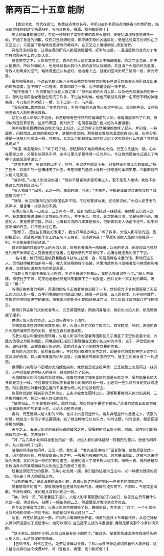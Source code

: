 # 第两百二十五章 能耐
        【告知书友，时代在变化，免费站点难以长存，手机app多书源站点切换看书大势所趋，站长给你推荐的这个换源APP，听书音色多、换源、找书都好使！】
       庞大的幽青能量巨蛇，在初一接触到了席卷而来的森白火焰时，便是犹如那残雪遇炽热一般，开始了急速的消散，仅仅只是眨眼时间，那呼啸天际的凶猛巨蛇，便是这般突兀的消失在了天空之上，只遗留下那略微有些凄厉的嘶鸣声，在天空之上缓缓响彻…直至消散。
       突如其来的变化，让得在场的所有人都是满脸错愕，好半晌之后，一道道震惊的目光方才急忙移向那天空上的火焰人影。
       蔚蓝天空之下，人影悬空而立，森白色的火焰在其身体上不断翻腾着，将之完全包裹，由于火焰极浓，所以外面的人，也是难以看出其中人影的身形以及面貌，并且由于火焰的炽热温度，导致人影周身的空气，略微有些扭曲与虚幻，远远看上去，就犹如空间出现了折痕一般，颇为奇异。
       虽然相隔甚远，不过五名蛇人族斗王强者依然能够察觉到那有些诡异的森白火焰所散发出来的炽热温度，当下咽了一口唾沫，面面相觑了一眼，心中都是泛起一抹不安。
       “阁下是谁？！为何要插手我蛇人族之事？”忽然出现的火焰人影，以及他先前露出的恐怖一手，顿时让得灰袍老者脸色阴沉了许多，不过这种时候，他也不敢胡乱得罪一名来历不明的神秘强者，与几名同伴对视了一眼，当下上前一步，沉声道。
       “没有理由…喜欢而已。”苍老的声音，不急不缓的从白色火焰之中传出，淡漠的声调，让得灰袍老者几人脸色更是难看。
       站在火焰人影身后不远处，云芝略微有些愕然的盯着面前的人影，皱着黛眉沉吟了片刻，可却依然是没有想到，这加玛帝国，何时出了一名能够操控白色火焰的斗皇强者。
       美眸在那些翻腾的森白色火焰之上扫过，云芝的眸子忽然缓缓的虚眯了起来，片刻后，一抹震惊，闪掠而过…在她的感知之中，清楚的感觉到，那些散发着炽热温度的森白火焰，似乎分明便是一块块万年寒冰一般，可寒冰，又怎么可能释放出炽热的火焰？这究竟是什么东西？竟然如此诡异？
       “难道…难道是异火？”眸子眨了眨，想起那种天地间奇异的火焰，云芝心头猛的一跳，心中在震惊之余，又是有些哭笑不得，这平日里几乎是难得一见的异火，今日竟然是被自己遇上了两种？这能说是幸运么？
       “这位老先生，多谢你的出手了，呵呵，不过这些跳梁小丑，对我并造不成太大的威胁…”摇了摇头，将脑中的一些情绪甩了出去，云芝俏美的脸颊上浮现一抹感激的柔和笑意，冲着面前的火焰人轻笑道。
       “或许吧…”火焰人影淡淡的道: “我并不是喜欢多管闲事之人，若不是有人相请，我也不会费这么大的劲赶过来。”
       “有人相请？”闻言，云芝一愣，黛眉轻皱，问道：“老先生，不知是谁请你过来帮我的？难道是古河？”
       “嘿嘿，他古河虽然在加玛帝国名声不错，不过想要请动我，还没那资格。”火焰人影苍老的笑声中，蕴含着一抹淡淡的不屑。
       听得火焰人影一口否定，云芝再次一愣，旋即俏脸上闪掠过一抹疑惑，在她所认识的人之中，有本事能够邀请来斗皇强者出手的人，并不多见，而且，此次她来沙漠，又是秘密行动，知道的人，更是寥寥可数，所以，也唯有古河的几率算是最大，可听面前老人话语中语气，似乎对那所谓的丹王，并不是太过在意。
       “别想了，把这些长尾蛇打发走了，我也好早点办事去。”挥了挥手，火焰人影平淡的道，旋即抬起头，凝望着对面半空上的五名斗王强者，淡淡的笑道：“早就听说蛇人族的斗技独竖一帜，今日倒是要好好试试。”
       目光阴鹫的盯着天空上的火焰人影，灰袍老者眼角一阵抽搐，以他的见识，他发现自己竟然是判断不出面前之人究竟是何方强者，在略微感到不可思议下，心情也是逐渐的沉了下去。
       一名斗皇，他们倒还能依靠着融合斗技与之抗衡一会，可若是两名斗皇的话，那他们这五人，恐怕就得被犹如杀鸡一般，被人家轻易的各个击破，非常清楚两名斗皇强者如何强悍的灰袍老者，自然是知道双方间的明显差距。
       “我蛇人族与阁下未有半点恩怨，不过今日阁下的举止，我蛇人族谨记在心了…”输人不输阵，即使处于下风，可灰袍老者依然是冷笑着摞下了一句狠话，然后发出一声尖利的嘶鸣，喝道：“撤！”
       听得灰袍老者的喝声，周围的四名斗王强者略微迟疑了一下，然后极为不甘的狠狠剐了天空上的火焰人影一眼，双手闪电般的同时结出印结，随着一声低喝，五人的身体，几乎同时爆炸，在爆炸声响彻着天空的霎那，铺天盖地的能量小蛇瞬间暴涌而出，然后对着沙漠四面八方飞掠而去。
       瞧得打算逃窜的灰袍老者等人，云芝黛眉微皱，刚欲闪身阻拦，面前的火焰人影，却是微微摆了摆手。
       瞧得火焰人影的举动，云芝也只得停下了动作。
       冷眼望着那些逃窜的无数能量小蛇，火焰人影在沉默了瞬间后，双掌轻挥，顿时，五道由森白火焰所凝聚而成的尖刺，便是在身前急速成形。
       五枚火焰尖刺缓缓的旋转着，火焰人影冷冷的望着周围那些几乎掩盖了天空的能量小蛇，凶猛的灵魂之力破体而出，闪电般的扫描出了那隐藏在无数小蛇之中的本尊，当下一声低低的冷笑，屈指轻弹，五枚森白火焰尖刺，猛的对着五个不同的方向暴射而去。
       森白的火焰尖刺，虽然看似细小，不过它们穿梭在半空之时，却是会在蔚蓝的天空上留下几道淡淡的白痕，其上面所覆盖的炽热温度，也直接是导致周围的空气，被生生的蒸发成了一片虚无。
       瞧得那几枚看似不起眼的火焰螺旋尖刺，竟然会造成这般声势，云芝俏脸上也是闪过一抹诧异，心中对面前这神秘人的身份，越发的好奇了起来。
       火焰螺旋尖刺闪电般的划过天际，径直的冲进了铺天盖地的能量长蛇之中，虽然能量长蛇大多都是完全一致，不过螺旋尖刺似乎有着极为明确的目标一般，沿途将一些拦路的长蛇焚烧成虚无，然后狠狠的对着外围位置的五条极为细小的长蛇暴刺而去。
       似是察觉到即将到来的恐怖攻击，五条小蛇急忙回转过头，望着那暴射而来的火焰尖刺，三角形的瞳孔中，掠过一抹人性化的骇然。
       “放虎归山，可不是我的作风，既然为敌，那自然是不要留下祸根…”淡漠的望着五条即将被火焰螺旋刺击中的五条小蛇，火焰人影轻声说道。
       身后，云芝瞧得火焰人影的举动，也并未出言说些什么，她并非是些什么愚善之人，该狠的时候，她会比一些侩子手还要狠辣，到了她这种地位以及实力，何时该狠，何时该善，都是把握得极为明确。
       天空之上，五道火焰尖刺带起尖锐的破风之声，狠狠的射向五条小蛇，然而，就在它们即将临体的那一霎，变故骤升！
       “哼…”在五条小蛇即将被重创的前一霎，火焰人影的身体猛然一阵剧烈的颤抖，低低的闷哼声，从火焰内传了出来。
       清楚的听得这句闷哼，云芝一愣，急忙道：“老先生没事吧？”话音刚落，俏脸却是忽然一变，因为她感应到，在那股森白火焰之中，一股极为强横的气息，忽然暴涌而出，这股气息来得极为快捷，犹如闪电一般的扩散过虚空，迅速的追上了那五枚火焰尖刺，微微一震，竟然便是将五枚由异火所凝聚而成的尖刺给生生的震成了虚无。
       趁着这惊险万分的霎那，五条小蛇蛇尾一摆，身形猛的钻进沙丘之中，以一种极为狼狈的姿态，消失在了两人的视线之内。
       “该死的畜生…”望着消失的五条小蛇，森白火焰之内顿时响起一声苍老的愤怒之声。
       随着怒骂声的落下，那股隐隐有些狂暴的恐怖气息，缓缓的湮灭而下，片刻后，气息完全消散，干净的模样，犹如是从没有出现过一般。
       “唉，功亏一篑…”叹息着摇了摇头，火焰人影手掌狠狠的拍了拍袖口，似乎是在责骂着什么东西一般，转过身来，轻瞟了一眼俏美的云芝，然后便是对着沙漠之外而去。
       在与云芝搽肩而过的，火焰人影忽然微微顿了顿，略微迟疑，方才道：“对了，一个小家伙让我代他和你说一声对不起，先前他似乎有点过分了……”
       闻言，云芝娇躯猛的一颤，红润的小嘴微微张开着，俏美的脸颊上布满着愕然，从这位神秘人偶尔所透露的丁点信息中，她可以得知…这位赶来支援的斗皇强者…竟然是萧炎那个小家伙请来的。
       “这小家伙…能耐不小啊…以前当真是有些小觑你了。”偏过头，望着那急速消失在视线尽头的火焰人影，云芝惊诧的喃喃道。
       【告知书友，时代在变化，免费站点难以长存，手机app多书源站点切换看书大势所趋，站长给你推荐的这个换源APP，听书音色多、换源、找书都好使！】